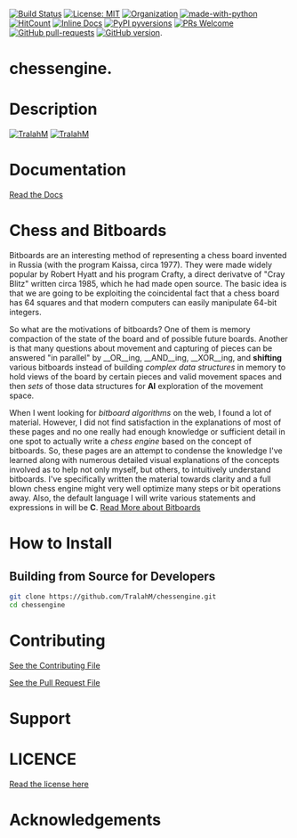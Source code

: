 
[![Build Status](https://travis-ci.com/TralahM/chessengine.svg?branch=master)](https://travis-ci.com/TralahM/chessengine)
[![License: MIT](https://img.shields.io/badge/License-MIT-red.svg)](https://opensource.org/licenses/MIT)
[![Organization](https://img.shields.io/badge/Org-TralahTek-blue.svg)](https://github.com/TralahTek)
[![made-with-python](https://img.shields.io/badge/Made%20with-Python-1f425f.svg)](https://www.python.org/)
[![HitCount](http://hits.dwyl.io/TralahM/chessengine.svg)](http://dwyl.io/TralahM/chessengine)
[![Inline Docs](http://inch-ci.org/github/TralahM/chessengine.svg?branch=master)](http://inch-ci.org/github/TralahM/chessengine)
[![PyPI pyversions](https://img.shields.io/pypi/pyversions/ansicolortags.svg)](https://pypi.python.org/pypi/ansicolortags/)
[![PRs Welcome](https://img.shields.io/badge/PRs-welcome-brightgreen.svg?style=flat-square)](https://github.com/TralahM/pull/)
[![GitHub pull-requests](https://img.shields.io/github/issues-pr/Naereen/StrapDown.js.svg)](https://gitHub.com/TralahM/chessengine/pull/)
[![GitHub version](https://badge.fury.io/gh/Naereen%2FStrapDown.js.svg)](https://github.com/TralahM/chessengine).

# chessengine.

# Description

[![TralahM](https://img.shields.io/badge/Engineer-TralahM-blue.svg?style=for-the-badge)](https://github.com/TralahM)
[![TralahM](https://img.shields.io/badge/Maintainer-TralahM-green.svg?style=for-the-badge)](https://github.com/TralahM)

# Documentation

[Read the Docs](https://chessengine.readthedocs.io)
# Chess and Bitboards

Bitboards are an interesting method of representing a chess board invented in Russia (with the program Kaissa, circa 1977). They were made widely popular by Robert Hyatt and his program Crafty, a direct derivatve of "Cray Blitz" written circa 1985, which he had made open source. The basic idea is that we are going to be exploiting the coincidental fact that a chess board has 64 squares and that modern computers can easily manipulate 64-bit integers.

So what are the motivations of bitboards? One of them is memory compaction of the state of the board and of possible future boards.
Another is that many questions about movement and capturing of pieces can be answered "in parallel" by __OR__ing, __AND__ing, __XOR__ing, and __shifting__ various bitboards instead of building _complex_ _data_ _structures_ in memory to hold views of the board by certain pieces and valid movement spaces and then _sets_ of those data structures for __AI__ exploration of the movement space.

When I went looking for _bitboard_ _algorithms_ on the web, I found a lot of material. However, I did not find satisfaction in the explanations of most of these pages and no one really had enough knowledge or sufficient detail in one spot to actually write a _chess_ _engine_ based on the concept of bitboards.
So, these pages are an attempt to condense the knowledge I've learned along with numerous detailed visual explanations of the concepts involved as to help not only myself, but others, to intuitively understand bitboards.
I've specifically written the material towards clarity and a full blown chess engine might very well optimize many steps or bit operations away.
Also, the default language I will write various statements and expressions in will be __C__.
[Read More about
Bitboards](http://pages.cs.wisc.edu/~psilord/blog/data/chess-pages/)

# How to Install


## Building from Source for Developers

```Bash
git clone https://github.com/TralahM/chessengine.git
cd chessengine
```

# Contributing
[See the Contributing File](CONTRIBUTING.rst)


[See the Pull Request File](PULL_REQUEST_TEMPLATE.md)


# Support

# LICENCE
[Read the license here](LICENSE)


# Acknowledgements


